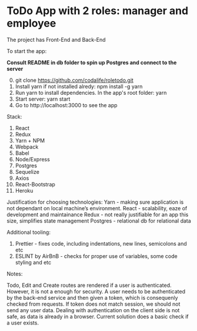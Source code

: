 # ToDo App with 2 roles: manager and employee

The project has Front-End and Back-End

To start the app:

**Consult README in db folder to spin up Postgres and connect to the server**

0. git clone https://github.com/codalife/roletodo.git
1. Install yarn if not installed alredy: npm install -g yarn
1. Run yarn to install dependencies. In the app's root folder: yarn
1. Start server: yarn start
1. Go to http://localhost:3000 to see the app

Stack:

1. React
2. Redux
3. Yarn + NPM
4. Webpack
5. Babel
6. Node/Express
7. Postgres
8. Sequelize
9. Axios
10. React-Bootstrap
11. Heroku

Justification for choosing technologies:
Yarn - making sure application is not dependant on local machine’s environment.
React - scalability, eaze of development and maintainance
Redux - not really justifiable for an app this size, simplifies state management
Postgres - relational db for relational data

Additional tooling:

1. Prettier - fixes code, including indentations, new lines, semicolons and etc
2. ESLINT by AirBnB - checks for proper use of variables, some code styling and etc

Notes:

Todo, Edit and Create routes are rendered if a user is authenticated. However, it is not a enough for security. A user needs to be authenticated by the back-end service and then given a token, which is consequenly checked from requests. If token does not match session, we should not send any user data. Dealing with authentication on the client side is not safe, as data is already in a browser.
Current solution does a basic check if a user exists.
